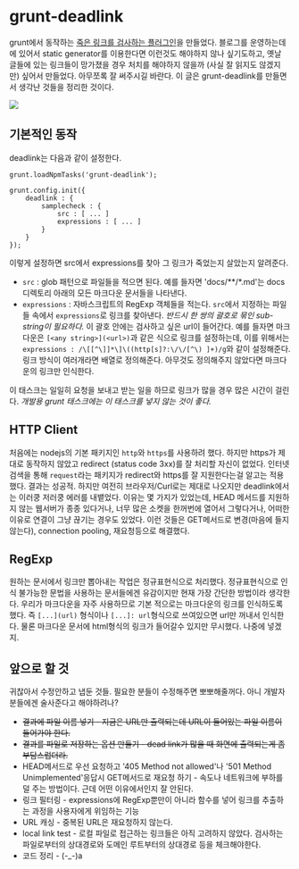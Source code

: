 # grunt-deadlink

grunt에서 동작하는 [죽은 링크를 검사하는 플러그인](https://npmjs.org/package/grunt-deadlink)을 만들었다. 블로그를 운영하는데에 있어서 static generator를 이용한다면 이런것도 해야하지 않나 싶기도하고, 옛날 글들에 있는 링크들이 망가졌을 경우 처치를 해야하지 않을까 (사실 잘 읽지도 않겠지만) 싶어서 만들었다. 아무쪼록 잘 써주시길 바란다. 이 글은 grunt-deadlink를 만들면서 생각난 것들을 정리한 것이다.

![](/articles/2013/grunt-deadlink/404.png)

## 기본적인 동작

deadlink는 다음과 같이 설정한다.

    grunt.loadNpmTasks('grunt-deadlink');

    grunt.config.init({
        deadlink : {
            samplecheck : {
                src : [ ... ]
                expressions : [ ... ]
            }
        }
    });

이렇게 설정하면 src에서 expressions를 찾아 그 링크가 죽었는지 살았는지 알려준다.

- `src` : glob 패턴으로 파일들을 적으면 된다. 예를 들자면 'docs/**/*.md'는 docs 디렉토리 아래의 모든 마크다운 문서들을 나타낸다.
- `expressions` : 자바스크립트의 RegExp 객체들을 적는다. `src`에서 지정하는 파일들 속에서 `expressions`로 링크를 찾아낸다. *반드시 한 쌍의 괄호로 묶인 sub-string이 필요하다.* 이 괄호 안에는 검사하고 싶은 url이 들어간다. 예를 들자면 마크다운은 `[<any string>](<url>)`과 같은 식으로 링크를 설정하는데, 이를 위해서는 `expressions : /\[[^\]]*\]\((http[s]?:\/\/[^\) ]+)/g`와 같이 설정해준다. 링크 방식이 여러개라면 배열로 정의해준다. 아무것도 정의해주지 않았다면 마크다운의 링크만 인식한다.

이 태스크는 일일히 요청을 보내고 받는 일을 하므로 링크가 많을 경우 많은 시간이 걸린다. _개발용 grunt 태스크에는 이 태스크를 넣지 않는 것이 좋다._

## HTTP Client

처음에는 nodejs의 기본 패키지인 `http`와 `https`를 사용하려 했다. 하지만 https가 제대로 동작하지 않았고 redirect (status code 3xx)를 잘 처리할 자신이 없었다. 인터넷 검색을 통해 `request`라는 패키지가 redirect와 https를 잘 지원한다는걸 알고는 적용했다. 결과는 성공적. 하지만 여전히 브라우저/Curl로는 제대로 나오지만 deadlink에서는 이러쿵 저러쿵 에러를 내뱉었다. 이유는 몇 가지가 있었는데, HEAD 메서드를 지원하지 않는 웹서버가 종종 있다거나, 너무 많은 소켓을 한꺼번에 열어서 그렇다거나, 어떠한 이유로 연결이 그냥 끊기는 경우도 있었다. 이런 것들은 GET메서드로 변경(마음에 들지 않는다), connection pooling, 재요청등으로 해결했다.

## RegExp

원하는 문서에서 링크만 뽑아내는 작업은 정규표현식으로 처리했다. 정규표현식으로 인식 불가능한 문법을 사용하는 문서들에겐 유감이지만 현재 가장 간단한 방법이라 생각한다. 우리가 마크다운을 자주 사용하므로 기본 적으로는 마크다운의 링크를 인식하도록 했다. 즉 `[...](url)` 형식이나 `[...]: url`형식으로 쓰여있으면 url만 꺼내서 인식한다. 물론 마크다운 문서에 html형식의 링크가 들어갈수 있지만 무시했다. 나중에 넣겠지.

## 앞으로 할 것

귀찮아서 수정안하고 냅둔 것들. 필요한 분들이 수정해주면 뽀뽀해줄꺼다. 아니 개발자분들에겐 술사준다고 해야하려나?

* ~~결과에 파일 이름 넣기 - 지금은 URL만 출력되는데 URL이 들어있는 파일 이름이 들어가야 한다.~~
* ~~결과를 파일로 저장하는 옵션 만들기 - dead link가 많을 때 화면에 출력되는게 좀 부담스럽더라.~~
* HEAD메서드로 우선 요청하고 '405 Method not allowed'나 '501 Method Unimplemented'응답시 GET메서드로 재요청 하기 - 속도나 네트워크에 부하를 덜 주는 방법이다. 근데 어떤 이유에서인지 잘 안된다.
* 링크 필터링 - expressions에 RegExp뿐만이 아니라 함수를 넣어 링크를 추출하는 과정을 사용자에게 위임하는 기능
* URL 캐싱 - 중복된 URL은 재요청하지 않는다.
* local link test - 로컬 파일로 접근하는 링크들은 아직 고려하지 않았다. 검사하는 파일로부터의 상대경로와 도메인 루트부터의 상대경로 등을 체크해야한다.
* 코드 정리 - (-_-)a
